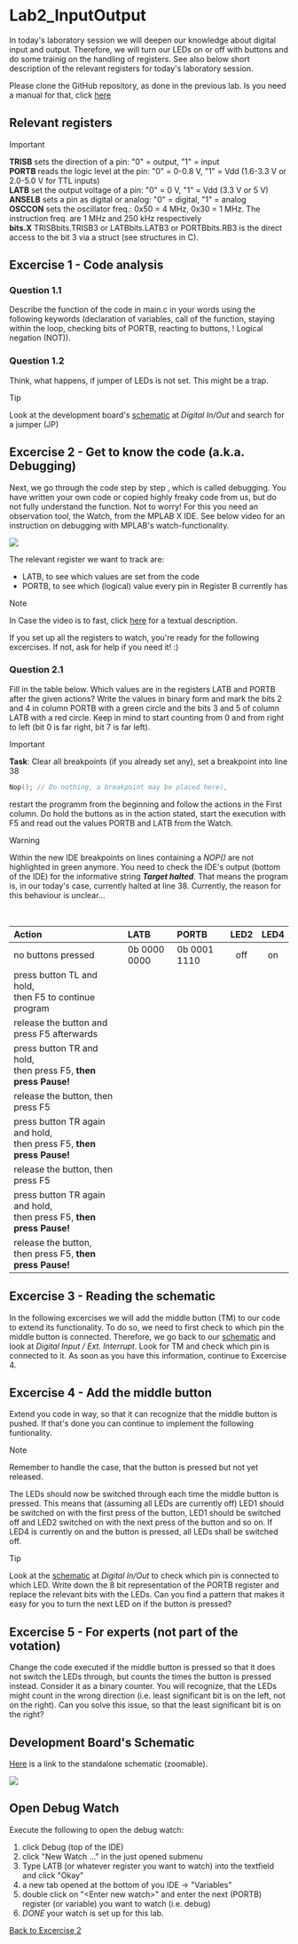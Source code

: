# Lab2_InputOutput
In today's laboratory session we will deepen our knowledge about digital input and output. Therefore, we will turn our LEDs on or off with buttons and do some trainig on the handling of registers.
See also below short description of the relevant registers for today's laboratory session.

Please clone the GitHub repository, as done in the previous lab. Is you need a manual for that, click [here](https://github.com/MicrocontrollerApplications/Utilities/blob/main/git.md)

## Relevant registers
> [!IMPORTANT]
> **TRISB** sets the direction of a pin: "0" = output, "1" = input<br>
> **PORTB** reads the logic level at the pin: "0" = 0-0.8 V, "1" = Vdd (1.6-3.3 V or 2.0-5.0 V for TTL inputs)<br>
> **LATB** set the output voltage of a pin: "0" = 0 V, "1" = Vdd (3.3 V or 5 V)<br>
> **ANSELB** sets a pin as digital or analog: "0" = digital, "1" = analog<br>
> **OSCCON** sets the oscillator freq.: 0x50 = 4 MHz, 0x30 = 1 MHz. The instruction freq. are 1 MHz and 250 kHz respectively<br>
> **<Register>bits.X** TRISBbits.TRISB3 or LATBbits.LATB3 or PORTBbits.RB3 is the direct access to the bit 3 via a struct (see structures in C).

## Excercise 1 -  Code analysis

### Question 1.1 
Describe the function of the code in main.c in your words using the following keywords (declaration of variables, call of
the function, staying within the loop, checking bits of PORTB, reacting to buttons, ! Logical negation (NOT)).


### Question 1.2 
Think, what happens, if jumper of LEDs is not set. This might be a trap.
> [!TIP]
> Look at the development board's [schematic](#development-boards-schematic) at *Digital In/Out* and search for a jumper (JP)

## Excercise 2 - Get to know the code (a.k.a. Debugging)
Next, we go through the code step by step , which is called debugging.
You have written your own code or copied highly freaky code from us, but do not fully understand the function.
Not to worry! For this you need an observation tool, the Watch, from the MPLAB X IDE. 
See below video for an instruction on debugging with MPLAB's watch-functionality.

![](images/OpenWatch.gif)

The relevant register we want to track are:
- LATB, to see which values are set from the code
- PORTB, to see which (logical) value every pin in Register B currently has

> [!NOTE]
> In Case the video is to fast, click [here](#open-debug-watch) for a textual description.

If you set up all the registers to watch, you're ready for the following excercises. If not, ask for help if you need it! :)

### Question 2.1 
Fill in the table below. Which values are in the registers LATB and PORTB after the given actions?
Write the values in binary form and mark the bits 2 and 4 in column PORTB with a green circle and the bits 3 and 5
of column LATB with a red circle. Keep in mind to start counting from 0 and from right to left (bit 0 is far right, bit
7 is far left).

> [!IMPORTANT]
> **Task**: Clear all breakpoints (if you already set any), set a breakpoint into line 38 
> ``` C
> Nop(); // Do nothing, a breakpoint may be placed here),
> ```
> restart the programm from the beginning and follow the actions in the First column. Do hold the buttons as in the action stated, start the execution with F5 and read out the values PORTB and LATB from the Watch.

> [!WARNING]
> Within the new IDE breakpoints on lines containing a *NOP()* are not highlighted in green anymore. You need to check the IDE's output (bottom of the IDE) for the informative string ***Target halted***. That means the program is, in our today's case, currently halted at line 38.
> Currently, the reason for this behaviour is unclear...

<br>

| Action| LATB   | PORTB  | LED2  | LED4  |
| :--- |  :--- |  :--- |  :---: |  :---: | 
| no buttons pressed | 0b 0000 0000 | 0b 0001 1110 | off | on |
|press button TL and hold, <br>then F5 to continue program | | | | |
| release the button and press F5 afterwards | | | | |
| press button TR and hold,<br> then press F5, **then press Pause!** | | | | |
| release the button, then press F5 | | | | |
| press button TR again and hold,<br> then press F5, **then press Pause!** | | | | |
| release the button, then press F5  | | | | |
| press button TR again and hold,<br> then press F5, **then press Pause!** | | | | |
| release the button,<br> then press F5, **then press Pause!** | | | | |

## Excercise 3 - Reading the schematic
In the following excercises we will add the middle button (TM) to our code to extend its functionality.
To do so, we need to first check to which pin the middle button is connected. Therefore, we go back to our [schematic](#development-boards-schematic) and look at *Digital Input / Ext. Interrupt*. Look for TM and check which pin is connected to it.
As soon as you have this information, continue to Excercise 4.

## Excercise 4 - Add the middle button
Extend you code in way, so that it can recognize that the middle button is pushed. 
If that's done you can continue to implement the following funtionality.
> [!NOTE]
> Remember to handle the case, that the button is pressed but not yet released.

The LEDs should now be switched through each time the middle button is pressed. This means that (assuming all LEDs are currently off) LED1 should be switched on with the first press of the button, LED1 should be switched off and LED2 switched on with the next press of the button and so on. If LED4 is currently on and the button is pressed, all LEDs shall be switched off.

> [!TIP]
> Look at the [schematic](#development-boards-schematic) at *Digital In/Out* to check which pin is connected to which LED. Write down the 8 bit representation of the PORTB register and replace the relevant bits with the LEDs. Can you find a pattern that makes it easy for you to turn the next LED on if the button is pressed?

## Excercise 5 - For experts (not part of the votation)
Change the code executed if the middle button is pressed so that it does not switch the LEDs through, but counts the times the button is pressed instead. Consider it as a binary counter.
You will recognize, that the LEDs might count in the wrong direction (i.e. least significant bit is on the left, not on the right). Can you solve this issue, so that the least significant bit is on the right?


## Development Board's Schematic
[Here](https://raw.githubusercontent.com/MicrocontrollerApplications/Lab2_InputOutput/refs/heads/feature_initial_version/images/uCquick_Board_2018_01.svg) is a link to the standalone schematic (zoomable). 

![](images/uCquick_Board_2018_01.svg)


## Open Debug Watch
Execute the following to open the debug watch:
1. click Debug (top of the IDE)
2. click "New Watch ..." in the just opened submenu
3. Type LATB (or whatever register you want to watch) into the textfield and click "Okay"
4. a new tab opened at the bottom of you IDE -> "Variables"
5. double click on "\<Enter new watch\>" and enter the next (PORTB) register (or variable) you want to watch (i.e. debug)
6. *DONE* your watch is set up for this lab.

[Back to Excercise 2](#excercise-2---get-to-know-the-code-aka-debugging)

